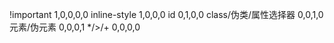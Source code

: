 !important 1,0,0,0,0
inline-style 1,0,0,0
id 0,1,0,0
class/伪类/属性选择器 0,0,1,0
元素/伪元素 0,0,0,1
*/>/+ 0,0,0,0